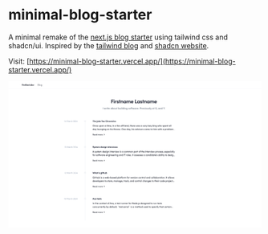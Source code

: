 # minimal-blog-starter
A minimal remake of the [next.js blog starter](https://github.com/vercel/next.js/tree/canary/examples/blog-starter) using tailwind css and shadcn/ui. Inspired by the [tailwind blog](https://tailwindcss.com/blog) and [shadcn website](https://ui.shadcn.com/).

Visit: [https://minimal-blog-starter.vercel.app/](https://minimal-blog-starter.vercel.app/)

![Screenshot of my blog](./.github/blog_screenshot.png)

